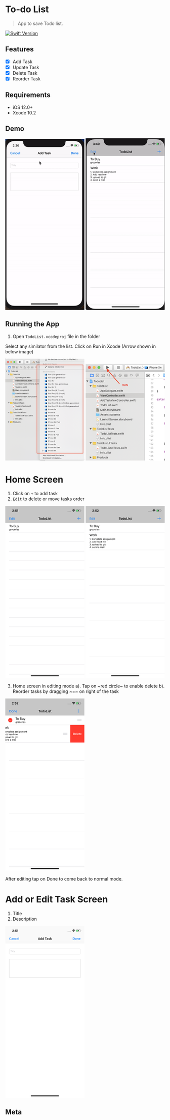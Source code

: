 # To-do List
> App to save Todo list.

[![Swift Version][swift-image]][swift-url]

## Features
- [x] Add Task
- [x] Update Task
- [x] Delete Task
- [x] Reorder Task

## Requirements

- iOS 12.0+
- Xcode 10.2

## Demo

<img src="./demo.gif" width="250" />                                                 <img src="./demo2.gif" width="250" />

## Running the App

1. Open `TodoList.xcodeproj` file in the folder

Select any similator from the list. Click on Run in Xcode (Arrow shown in below image)


<img src="./xcode_screen2.png" width="250" />                        <img src="./xcode_Screen.png" width="250" />

# Home Screen

1. Click on `+` to add task
2. `Edit` to delete or move tasks order

<img src="./Home.png" width="250" />    <img src="./Home1.png" width="250" />

3. Home screen in editing mode
    a). Tap on ~red circle~ to enable delete
    b). Reorder tasks by dragging ~=~ on right of the task

<img src="./Delete.png" width="250" />

After editing tap on Done to come back to normal mode.

# Add or Edit Task Screen
1. Title
2. Description

<img src="./Add.png" width="250" />

## Meta

[swift-image]:https://img.shields.io/badge/swift-5.0-orange.svg
[swift-url]: https://swift.org/
